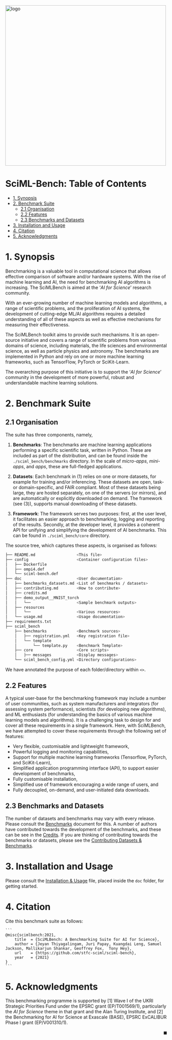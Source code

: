 <img src="./sciml-bench/doc/resources/logo.png" alt="logo" width="500"/>



# SciML-Bench: Table of Contents
- [1. Synopsis](#1-synopsis)
- [2. Benchmark Suite](#2-benchmark-suite)
  * [2.1 Organisation](#21-organisation)
  * [2.2 Features](#22-features)
  * [2.3 Benchmarks and Datasets](#23-benchmarks-and-datasets)
- [3. Installation and Usage](#3-installation-and-usage)
- [4. Citation](#4-citation)
- [5. Acknowledgments](#5-acknowledgments)



# 1. Synopsis

Benchmarking is a valuable tool in computational science that allows effective comparison of software and/or hardware systems.  With the rise of machine learning and AI, the need for benchmarking AI algorithms is  increasing. The SciMLBench is aimed at the ‘*AI for Science*’ research community.  

With an ever-growing number of machine learning models and algorithms, a range of scientific problems, and the proliferation of AI systems, the development of cutting-edge ML/AI algorithms requires a detailed understanding of all of these aspects as well as effective mechanisms for measuring their effectiveness.

The SciMLBench toolkit aims to provide such mechanisms. It is an open-source initiative and covers a range of scientific problems from various domains of science, including materials, the life sciences and environmental science, as well as particle physics and astronomy. The benchmarks are implemented in Python and rely on one or more machine learning frameworks, such as TensorFlow, PyTorch or SciKit-Learn.

The overarching purpose of this initiative is to support the ‘*AI for Science*’ community in the development of more powerful, robust and understandable machine learning solutions.


# 2. Benchmark Suite 



## 2.1 Organisation

The suite has three components, namely, 

1. **Benchmarks**: The benchmarks are machine learning applications performing a specific scientific task, written in Python. These are included as part of the distribution, and can be found inside the ``./sciml_bench/benchmarks`` directory. In the scale of *micro-apps*, *mini-apps*, and *apps*, these are full-fledged applications. 

2. **Datasets**: Each benchmark in (1) relies on one or more datasets, for example for training and/or inferencing. These datasets are open, task- or domain-specific, and FAIR compliant. Most of these datasets being large, they are hosted separately,  on one of the servers (or mirrors), and are automatically or explicitly downloaded on demand. The framework (see (3)), supports manual downloading of these datasets. 

3. **Framework**:  The framework serves two purposes: first, at the user level, it facilitates an easier approach to benchmarking, logging and reporting of the results. Secondly, at the developer level, it provides a coherent API for unifying and simplifying the development of AI benchmarks. This can be found in ``./sciml_bench/core`` directory. 

The source tree, which captures these aspects,  is organised as follows:

```bash
├── README.md                  <This file>
├── config                     <Container configuration files>
│   ├── Dockerfile
│   ├── ompi4.def
│   └── sciml-bench.def
├── doc                        <User documentation>
│   ├── benchmarks_datasets.md <List of benchmarks / datasets>
│   ├── contributing.md        <How to contribute>
│   ├── credits.md
│   ├── demo_output__MNIST_torch
│   │   └──                    <Sample benchmark outputs> 
│   ├── resources
│   │   └──                    <Various resources> 
│   └── usage.md               <Usage documentation> 
├── requirements.txt
├── sciml_bench
    ├── benchmarks             <Benchmark sources> 
    │   ├── registration.yml   <Key registration file>
    │   └── template
    │       └── template.py    <Benchmark Template>
    ├── core                   <Core scripts> 
    │   ├── messages           <Display messages>
    └── sciml_bench_config.yml <Directory configurations>

```

We have annotated the purpose of each folder/directory within `<>`.  

## 2.2 Features 

A typical user-base for the benchmarking framework may include a number of user communities, such as system manufacturers and integrators (for assessing system performance), scientists (for developing new algorithms), and ML enthusiasts (for understanding the basics of various machine learning models and algorithms). It is a challenging task to design for and cover all these requirements in a single framework. Here, with SciMLBench, we have attempted to cover these requirements through the following set of features:

* Very flexible, customisable and lightweight framework,
* Powerful logging and monitoring capabilities, 
* Support for multiple machine learning frameworks (Tensorflow, PyTorch, and SciKit-Learn), 
* Simplified application programming interface (API), to support easier development of benchmarks, 
* Fully customisable installation, 
* Simplified use of framework encouraging a wide range of users, and
* Fully decoupled,  on-demand, and user-initiated data downloads. 



## 2.3 Benchmarks and Datasets 

The number of datasets and benchmarks may vary with every release. Please consult the [Benchmarks](./doc/benchmarks_datasets.md) document for this. A number of authors have contributed towards the development of the benchmarks,  and these can be see in the [Credits](./doc/credits.md). If you are thinking of contributing towards the benchmarks or datasets, please see the [Contributing Datasets & Benchmarks](./doc/contributing.md).


# 3. Installation and Usage

Please consult the [Installation & Usage](./doc/usage.md) file, placed inside the `doc` folder,  for getting started. 



# 4. Citation 

Cite this benchmark suite as follows:

    ```
    @misc{scimlbench:2021,
        title  = {SciMLBench: A Benchmarking Suite for AI for Science},
        author = {Jeyan Thiyagalingam, Juri Papay, Kuangdai Leng, Samuel Jackson, Mallikarjun Shankar, Geoffrey Fox,  Tony Hey},
        url    = {https://github.com/stfc-sciml/sciml-bench},
        year   = {2021}
    }
    ```


# 5. Acknowledgments

This benchmarking programme is supported by [1] Wave I of the UKRI Strategic Priorities Fund under the EPSRC grant (EP/T001569/1), particularly the *AI for Science* theme in that grant and the Alan Turing Institute, and [2] the Benchmarking for AI for Science at Exascale (BASE), EPSRC ExCALIBUR Phase I grant (EP/V001310/1). 

<div style="text-align: right">◼︎</div>

